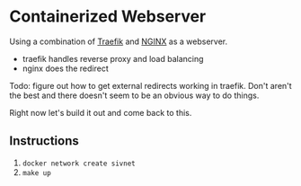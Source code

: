 # Containerized Webserver

Using a combination of [Traefik](https://github.com/containous/traefik) and [NGINX](https://www.nginx.com/) as a webserver.

- traefik handles reverse proxy and load balancing
- nginx does the redirect

Todo: figure out how to get external redirects working in traefik. Don't aren't the best and there doesn't seem to be an obvious way to do things.

Right now let's build it out and come back to this.

## Instructions

1. `docker network create sivnet`
2. `make up`
